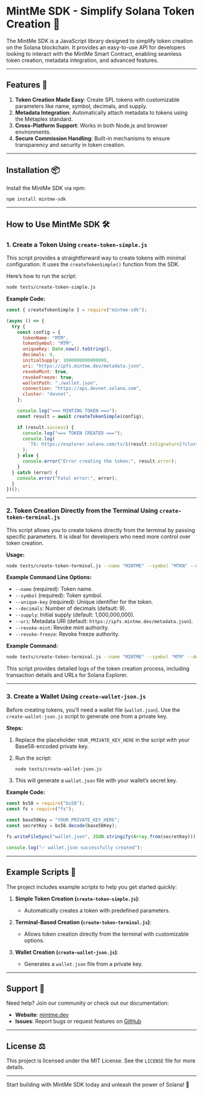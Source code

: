 # MintMe SDK - Simplify Solana Token Creation 🚀

The MintMe SDK is a JavaScript library designed to simplify token creation on the Solana blockchain. It provides an easy-to-use API for developers looking to interact with the MintMe Smart Contract, enabling seamless token creation, metadata integration, and advanced features.

---

## Features 🌟

1. **Token Creation Made Easy**: Create SPL tokens with customizable parameters like name, symbol, decimals, and supply.
2. **Metadata Integration**: Automatically attach metadata to tokens using the Metaplex standard.
3. **Cross-Platform Support**: Works in both Node.js and browser environments.
4. **Secure Commission Handling**: Built-in mechanisms to ensure transparency and security in token creation.

---

## Installation 📦

Install the MintMe SDK via npm:

```bash
npm install mintme-sdk
```

---

## How to Use MintMe SDK 🛠️

### **1. Create a Token Using `create-token-simple.js`**

This script provides a straightforward way to create tokens with minimal configuration. It uses the `createTokenSimple()` function from the SDK.

Here’s how to run the script:

```bash
node tests/create-token-simple.js
```

**Example Code:**

```javascript
const { createTokenSimple } = require("mintme-sdk");

(async () => {
  try {
    const config = {
      tokenName: "MTM",
      tokenSymbol: "MTM",
      uniqueKey: Date.now().toString(),
      decimals: 9,
      initialSupply: 1000000000000000,
      uri: "https://ipfs.mintme.dev/metadata.json",
      revokeMint: true,
      revokeFreeze: true,
      walletPath: "./wallet.json",
      connection: "https://api.devnet.solana.com",
      cluster: "devnet",
    };

    console.log("=== MINTING TOKEN ===");
    const result = await createTokenSimple(config);

    if (result.success) {
      console.log("=== TOKEN CREATED ===");
      console.log(
        `TX: https://explorer.solana.com/tx/${result.txSignature}?cluster=${config.cluster}`
      );
    } else {
      console.error("Error creating the token:", result.error);
    }
  } catch (error) {
    console.error("Fatal error:", error);
  }
})();
```

---

### **2. Token Creation Directly from the Terminal Using `create-token-terminal.js`**

This script allows you to create tokens directly from the terminal by passing specific parameters. It is ideal for developers who need more control over token creation.

**Usage:**

```bash
node tests/create-token-terminal.js --name "MINTME" --symbol "MTKN" --unique-key "VERSION_1"
```

**Example Command Line Options:**

- `--name` (required): Token name.
- `--symbol` (required): Token symbol.
- `--unique-key` (required): Unique identifier for the token.
- `--decimals`: Number of decimals (default: 9).
- `--supply`: Initial supply (default: 1,000,000,000).
- `--uri`: Metadata URI (default: `https://ipfs.mintme.dev/metadata.json`).
- `--revoke-mint`: Revoke mint authority.
- `--revoke-freeze`: Revoke freeze authority.

**Example Command:**

```bash
node tests/create-token-terminal.js --name "MINTME" --symbol "MTM" --decimals 6 --supply 1000000 --uri "https://ipfs.mintme.dev/metadata.json" --revoke-mint --revoke-freeze --endpoint "https://api.devnet.solana.com" --unique-key "VERSION_1"
```

This script provides detailed logs of the token creation process, including transaction details and URLs for Solana Explorer.

---

### **3. Create a Wallet Using `create-wallet-json.js`**

Before creating tokens, you’ll need a wallet file (`wallet.json`). Use the `create-wallet-json.js` script to generate one from a private key.

**Steps:**

1. Replace the placeholder `YOUR_PRIVATE_KEY_HERE` in the script with your Base58-encoded private key.
2. Run the script:

   ```bash
   node tests/create-wallet-json.js
   ```

3. This will generate a `wallet.json` file with your wallet’s secret key.

**Example Code:**

```javascript
const bs58 = require("bs58");
const fs = require("fs");

const base58Key = "YOUR_PRIVATE_KEY_HERE";
const secretKey = bs58.decode(base58Key);

fs.writeFileSync("wallet.json", JSON.stringify(Array.from(secretKey)));

console.log("✅ wallet.json successfully created");
```

---

## Example Scripts 📜

The project includes example scripts to help you get started quickly:

1. **Simple Token Creation (`create-token-simple.js`)**:

   - Automatically creates a token with predefined parameters.

2. **Terminal-Based Creation (`create-token-terminal.js`)**:

   - Allows token creation directly from the terminal with customizable options.

3. **Wallet Creation (`create-wallet-json.js`)**:
   - Generates a `wallet.json` file from a private key.

---

## Support 🤝

Need help? Join our community or check out our documentation:

- **Website**: [mintme.dev](https://mintme.dev)
- **Issues**: Report bugs or request features on [GitHub](https://github.com/mintme-dev/mintme-sdk/issues)

---

## License ⚖️

This project is licensed under the MIT License. See the `LICENSE` file for more details.

---

Start building with MintMe SDK today and unleash the power of Solana! 🚀
